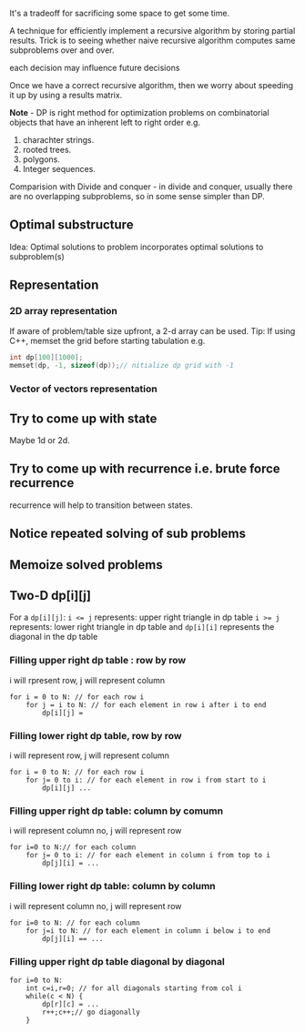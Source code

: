 

It's a tradeoff for sacrificing some space to get some time.

A technique for efficiently implement a recursive algorithm by storing partial results. Trick is to seeing whether naive recursive algorithm computes same subproblems over and over.

each decision may influence future decisions

Once we have a correct recursive algorithm, then we worry about speeding it up by using a results matrix.

**Note** - DP is right method for optimization problems on combinatorial objects that have an inherent left to right order e.g.
1. charachter strings.
2. rooted trees.
3. polygons.
4. Integer sequences.

Comparision with Divide and conquer - in divide and conquer, usually there are no overlapping subproblems, so in some sense simpler than DP.

## Optimal substructure

Idea: Optimal solutions to problem incorporates optimal solutions to subproblem(s)

## Representation


### 2D array representation
If aware of problem/table size upfront,
a 2-d array can be used.
Tip: If using C++, memset the grid before starting tabulation e.g.
```cpp
int dp[100][1000];
memset(dp, -1, sizeof(dp));// nitialize dp grid with -1
```

### Vector of vectors representation



## Try to come up with state

Maybe 1d or 2d.


## Try to come up with recurrence i.e. brute force recurrence

recurrence will help to transition between states.

## Notice repeated solving of sub problems

## Memoize solved problems

## Two-D dp[i][j]

For a `dp[i][j]`:
`i <= j` represents: upper right triangle in dp table
`i >= j` represents: lower right triangle in dp table
and `dp[i][i]` represents the diagonal in the dp table

### Filling upper right dp table : row by row
i will rpresent row, j will represent column
```
for i = 0 to N: // for each row i
    for j = i to N: // for each element in row i after i to end
        dp[i][j] = 

```
### Filling lower right dp table, row by row 
i will represent row, j will represent column
```
for i = 0 to N: // for each row i
    for j= 0 to i: // for each element in row i from start to i
        dp[i][j] ... 
```

### Filling upper right dp table: column by comumn
i will represent column no, j will represent row
```
for i=0 to N:// for each column
    for j= 0 to i: // for each element in column i from top to i
        dp[j][i] = ...
```

### Filling lower right dp table: column by column
i will represent column no, j will represent row
```
for i=0 to N: // for each column
    for j=i to N: // for each element in column i below i to end
        dp[j][i] == ...
```

### Filling upper right dp table diagonal by diagonal

```
for i=0 to N:
    int c=i,r=0; // for all diagonals starting from col i
    while(c < N) {
        dp[r][c] = ...
        r++;c++;// go diagonally
    }
```